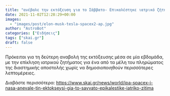 ```yaml
---
title: "ανέβαλε την εκτόξευση για το Σάββατο- Επικαλέστηκε ιατρικό ζήτημα"
date: 2021-11-02T12:28:29+00:00
images:
  - "images/post/elon-musk-tesla-spacex2-ap.jpg"
author: "AstroBot"
categories: ["Ειδήσεις"]
tags: ["skai.gr"]
draft: false
---
```


Πρόκειται για τη δεύτερη αναβολή της εκτόξευσης μέσα σε μία εβδομάδα, με την επίκληση ιατρικού ζητήματος για ένα από τα μέλη του πληρώματος της διαστημικής αποστολής χωρίς να δημοσιοποιηθούν περισσότερες λεπτομέρειες.

Διαβάστε περισσότερα: https://www.skai.gr/news/world/ipa-spacex-i-nasa-anevale-tin-ektokseysi-gia-to-savvato-epikalestike-iatriko-zitima

